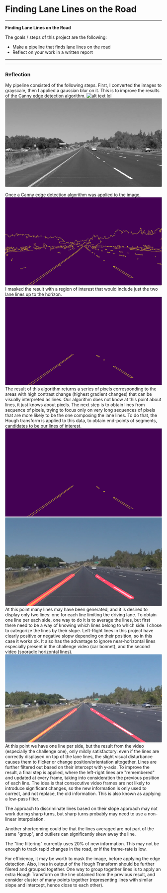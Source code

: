 # **Finding Lane Lines on the Road** 

---

**Finding Lane Lines on the Road**

The goals / steps of this project are the following:
* Make a pipeline that finds lane lines on the road
* Reflect on your work in a written report


[//]: # (Image References)

[image1]: ./examples/grayscale.jpg "Grayscale"

---

[image11]: ./test_images_output/1_solidYellowLeft.jpg "Blurred"
[image2]: ./test_images_output/2_solidYellowLeft.jpg "Grayscale"
[image3]: ./test_images_output/3_solidYellowLeft.jpg "Edge detected"
[image4]: ./test_images_output/4_solidYellowLeft.jpg "Edge + Mask"
[image5]: ./test_images_output/5_solidYellowLeft.jpg "Hough segments"
[image6]: ./test_images_output/6_solidYellowLeft.jpg "Hough segment on image"
[image7]: ./test_images_output/7_solidYellowLeft.jpg "Averaged/extrapolated Hough lines"
---

### Reflection

My pipeline consisted of the following steps. First, I converted the images to grayscale, then I applied a gaussian blur on it. This is to improve the results of the Canny edge detection algorithm.
![alt text][image1]
lol
![alt text][image2] 


Once a Canny edge detection algorithm was applied to the image, 
![alt text][image3] 
I masked the result with a region of interest that would include just the two lane lines up to the horizon. 
![alt text][image4]
The result of this algorithm returns a series of pixels corresponding to the areas with high contrast change (highest gradient changes) that can be visually interpreted as lines. Our algorithm does not know at this point about lines, it just knows about pixels.
The next step is to obtain lines from sequence of pixels, trying to focus only on very long sequences of pixels that are more likely to be the one composing the lane lines.
To do that, the Hough transform is applied to this data, to obtain end-points of segments, candidates to be our lines of interest.
![alt text][image5]
![alt text][image6]
At this point many lines may have been generated, and it is desired to display only two lines: one for each line limiting the driving lane.
To obtain one line per each side, one way to do it is to average the lines, but first there need to be a way of knowing which lines belong to which side.
I chose to categorize the lines by their slope. Left-Right lines in this project have clearly positive or negative slopw depending on their position, so in this case it works ok. It also has the advantage to ignore near-horizontal lines especially present in the challenge video (car bonnet), and the second video (sporadic horizontal lines).
![alt text][image7]
At this point we have one line per side, but the result from the video (especially the challenge one), only mildly satisfactory: even if the lines are correctly displayed on top of the lane lines, the slight visual disturbance causes them to flicker or change position/orientation altogether. Lines are further filtered out based on their intercept with y-axis.
To improve the result, a final step is applied, where the left-right lines are "remembered" and updated at every frame, taking into consideration the previous position of each line. The idea is that consecutive video frames are not likely to introduce significant changes, so the new information is only used to correct, and not replace, the old information. This is also known as applying a low-pass filter.

The approach to discriminate lines based on their slope approach may not work during sharp turns, but sharp turns probably may need to use a non-linear interpolation.

Another shortcoming could be that the lines averaged are not part of the same "group", and outliers can significantly skew away the line.

The "line filtering" currently uses 20% of new information. This may not be enough to track rapid changes in the road, or if the frame-rate is low.

For efficiency, it may be worth to mask the image, before applying the edge detection.
Also, lines in output of the Hough Transform should be further filered and grouped together. One way to group together lines is to apply an extra Hough Transform on the line obtained from the previous result, and consider cluster of many points together (representing lines with similar slope and intercept, hence close to each other).


